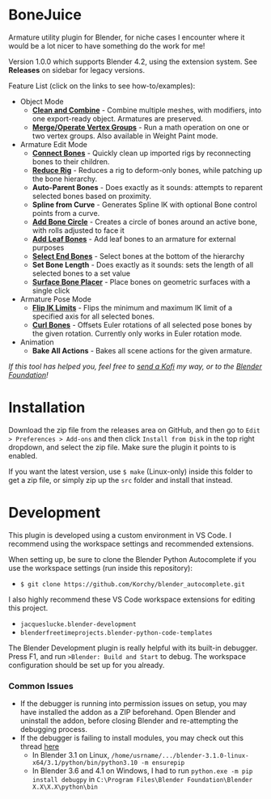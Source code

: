 # BoneJuice
Armature utility plugin for Blender, for niche cases I encounter where it would be a lot nicer to have something do the work for me!

Version 1.0.0 which supports Blender 4.2, using the extension system. See **Releases** on sidebar for legacy versions.

Feature List (click on the links to see how-to/examples):
- Object Mode
    - **[Clean and Combine](docs/examples/clean_and_combine.md)** - Combine multiple meshes, with modifiers, into one export-ready object. Armatures are preserved.
    - **[Merge/Operate Vertex Groups](docs/examples/merge_vertex_groups.md)** - Run a math operation on one or two vertex groups. Also available in Weight Paint mode.
- Armature Edit Mode
    - **[Connect Bones](docs/examples/connect_bones.md)** - Quickly clean up imported rigs by reconnecting bones to their children.
    - **[Reduce Rig](docs/examples/reduce_rig.md)** - Reduces a rig to deform-only bones, while patching up the bone hierarchy.
    - **Auto-Parent Bones** - Does exactly as it sounds: attempts to reparent selected bones based on proximity.
    - **Spline from Curve** - Generates Spline IK with optional Bone control points from a curve.
    - **[Add Bone Circle](docs/examples/add_bone_circle.md)** - Creates a circle of bones around an active bone, with rolls adjusted to face it
    - **[Add Leaf Bones](docs/examples/add_leaf_bones.md)** - Add leaf bones to an armature for external purposes
    - **[Select End Bones](docs/examples/select_end_bones.md)** - Select bones at the bottom of the hierarchy
    - **Set Bone Length** - Does exactly as it sounds: sets the length of all selected bones to a set value
    - **[Surface Bone Placer](docs/examples/surface_bone_placer.md)** - Place bones on geometric surfaces with a single click
- Armature Pose Mode
    - **[Flip IK Limits](docs/examples/flip_ik_limits.md)** - Flips the minimum and maximum IK limit of a specified axis for all selected bones.
    - **[Curl Bones](docs/examples/curl_bones.md)** - Offsets Euler rotations of all selected pose bones by the given rotation. Currently only works in Euler rotation mode.
- Animation
    - **Bake All Actions** - Bakes all scene actions for the given armature.

*If this tool has helped you, feel free to [send a Kofi](https://ko-fi.com/stagmath) my way, or to the [Blender Foundation](https://fund.blender.org/)!*

# Installation
Download the zip file from the releases area on GitHub, and then go to `Edit > Preferences > Add-ons` and then click `Install from Disk` in the top right dropdown, and select the zip file. Make sure the plugin it points to is enabled.

If you want the latest version, use `$ make` (Linux-only) inside this folder to get a zip file, or simply zip up the `src` folder and install that instead.

# Development
This plugin is developed using a custom environment in VS Code. I recommend using the workspace settings and recommended extensions.

When setting up, be sure to clone the Blender Python Autocomplete if you use the workspace settings (run inside this repository):
- `$ git clone https://github.com/Korchy/blender_autocomplete.git`

I also highly recommend these VS Code workspace extensions for editing this project.
- `jacqueslucke.blender-development`
- `blenderfreetimeprojects.blender-python-code-templates`

The Blender Development plugin is really helpful with its built-in debugger. Press F1, and run `>Blender: Build and Start` to debug. The workspace configuration should be set up for you already.

### Common Issues
- If the debugger is running into permission issues on setup, you may have installed the addon as a ZIP beforehand. Open Blender and uninstall the addon, before closing Blender and re-attempting the debugging process.
- If the debugger is failing to install modules, you may check out this thread [here](https://github.com/JacquesLucke/blender_vscode/issues/99)
    - In Blender 3.1 on Linux, `/home/usrname/.../blender-3.1.0-linux-x64/3.1/python/bin/python3.10 -m ensurepip`
    - In Blender 3.6 and 4.1 on Windows, I had to run `python.exe -m pip install debugpy` in `C:\Program Files\Blender Foundation\Blender X.X\X.X\python\bin`

